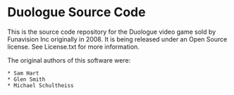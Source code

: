 Duologue Source Code
====================

This is the source code repository for the Duologue video game sold by
Funavision Inc originally in 2008. It is being released under an Open
Source license. See License.txt for more information.

The original authors of this software were:

    * Sam Hart
    * Glen Smith
    * Michael Schultheiss

